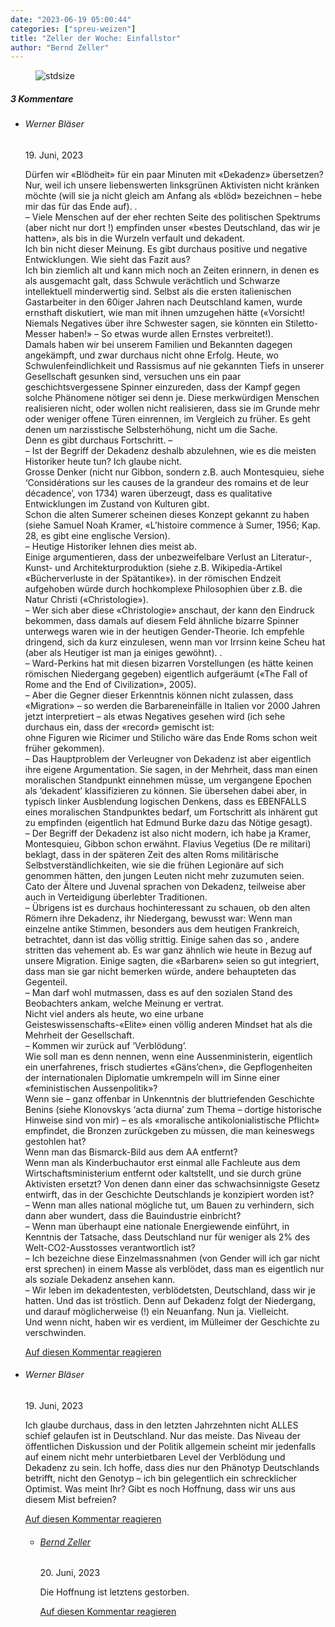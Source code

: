 ```yaml
---
date: "2023-06-19 05:00:44"
categories: ["spreu-weizen"]
title: "Zeller der Woche: Einfallstor"
author: "Bernd Zeller"
---
```



<figure>
<img src="https://www.publicomag.com/wp-content/uploads/2023/06/Einfallstor.jpg" alt=stdsize>
</figure>


<!--more-->
<h5 class="comments-h">
3 Kommentare </h5>
<ul class="commentlist">
<li class="comment even thread-even depth-1 clearfix" id="li-comment-119764">
<h6 class="author">Werner Bläser</h6> <span class="date">19. Juni, 2023</span>



Dürfen wir «Blödheit» für ein paar Minuten mit «Dekadenz» übersetzen? Nur, weil ich unsere liebenswerten linksgrünen Aktivisten nicht kränken möchte (will sie ja nicht gleich am Anfang als «blöd» bezeichnen &#8211; hebe mir das für das Ende auf). .<br>
&#8211; Viele Menschen auf der eher rechten Seite des politischen Spektrums (aber nicht nur dort !) empfinden unser «bestes Deutschland, das wir je hatten», als bis in die Wurzeln verfault und dekadent.<br>
Ich bin nicht dieser Meinung. Es gibt durchaus positive und negative Entwicklungen. Wie sieht das Fazit aus?<br>
Ich bin ziemlich alt und kann mich noch an Zeiten erinnern, in denen es als ausgemacht galt, dass Schwule verächtlich und Schwarze intellektuell minderwertig sind. Selbst als die ersten italienischen Gastarbeiter in den 60iger Jahren nach Deutschland kamen, wurde ernsthaft diskutiert, wie man mit ihnen umzugehen hätte («Vorsicht! Niemals Negatives über ihre Schwester sagen, sie könnten ein Stiletto-Messer haben!» &#8211; So etwas wurde allen Ernstes verbreitet!).<br>
Damals haben wir bei unserem Familien und Bekannten dagegen angekämpft, und zwar durchaus nicht ohne Erfolg. Heute, wo Schwulenfeindlichkeit und Rassismus auf nie gekannten Tiefs in unserer Gesellschaft gesunken sind, versuchen uns ein paar geschichtsvergessene Spinner einzureden, dass der Kampf gegen solche Phänomene nötiger sei denn je. Diese merkwürdigen Menschen realisieren nicht, oder wollen nicht realisieren, dass sie im Grunde mehr oder weniger offene Türen einrennen, im Vergleich zu früher. Es geht denen um narzisstische Selbsterhöhung, nicht um die Sache.<br>
Denn es gibt durchaus Fortschritt. &#8211;<br>
&#8211; Ist der Begriff der Dekadenz deshalb abzulehnen, wie es die meisten Historiker heute tun? Ich glaube nicht.<br>
Grosse Denker (nicht nur Gibbon, sondern z.B. auch Montesquieu, siehe &#8216;Considérations sur les causes de la grandeur des romains et de leur décadence&#8217;, von 1734) waren überzeugt, dass es qualitative Entwicklungen im Zustand von Kulturen gibt.<br>
Schon die alten Sumerer scheinen dieses Konzept gekannt zu haben (siehe Samuel Noah Kramer, «L&#8217;histoire commence à Sumer, 1956; Kap. 28, es gibt eine englische Version).<br>
&#8211; Heutige Historiker lehnen dies meist ab.<br>
Einige argumentieren, dass der unbezweifelbare Verlust an Literatur-, Kunst- und Architekturproduktion (siehe z.B. Wikipedia-Artikel «Bücherverluste in der Spätantike»). in der römischen Endzeit aufgehoben würde durch hochkomplexe Philosophien über z.B. die Natur Christi («Christologie»).<br>
&#8211; Wer sich aber diese «Christologie» anschaut, der kann den Eindruck bekommen, dass damals auf diesem Feld ähnliche bizarre Spinner unterwegs waren wie in der heutigen Gender-Theorie. Ich empfehle dringend, sich da kurz einzulesen, wenn man vor Irrsinn keine Scheu hat (aber als Heutiger ist man ja einiges gewöhnt). .<br>
&#8211; Ward-Perkins hat mit diesen bizarren Vorstellungen (es hätte keinen römischen Niedergang gegeben) eigentlich aufgeräumt («The Fall of Rome and the End of Civilization», 2005).<br>
&#8211; Aber die Gegner dieser Erkenntnis können nicht zulassen, dass «Migration» &#8211; so werden die Barbareneinfälle in Italien vor 2000 Jahren jetzt interpretiert &#8211; als etwas Negatives gesehen wird (ich sehe durchaus ein, dass der «record» gemischt ist:<br>
ohne Figuren wie Ricimer und Stilicho wäre das Ende Roms schon weit früher gekommen).<br>
&#8211; Das Hauptproblem der Verleugner von Dekadenz ist aber eigentlich ihre eigene Argumentation. Sie sagen, in der Mehrheit, dass man einen moralischen Standpunkt einnehmen müsse, um vergangene Epochen als &#8216;dekadent&#8217; klassifizieren zu können. Sie übersehen dabei aber, in typisch linker Ausblendung logischen Denkens, dass es EBENFALLS eines moralischen Standpunktes bedarf, um Fortschritt als inhärent gut zu empfinden (eigentlich hat Edmund Burke dazu das Nötige gesagt).<br>
&#8211; Der Begriff der Dekadenz ist also nicht modern, ich habe ja Kramer, Montesquieu, Gibbon schon erwähnt. Flavius Vegetius (De re militari) beklagt, dass in der späteren Zeit des alten Roms militärische Selbstverständlichkeiten, wie sie die frühen Legionäre auf sich genommen hätten, den jungen Leuten nicht mehr zuzumuten seien.<br>
Cato der Ältere und Juvenal sprachen von Dekadenz, teilweise aber auch in Verteidigung überlebter Traditionen.<br>
&#8211; Übrigens ist es durchaus hochinteressant zu schauen, ob den alten Römern ihre Dekadenz, ihr Niedergang, bewusst war: Wenn man einzelne antike Stimmen, besonders aus dem heutigen Frankreich, betrachtet, dann ist das völlig strittig. Einige sahen das so , andere stritten das vehement ab. Es war ganz ähnlich wie heute in Bezug auf unsere Migration. Einige sagten, die «Barbaren» seien so gut integriert, dass man sie gar nicht bemerken würde, andere behaupteten das Gegenteil.<br>
&#8211; Man darf wohl mutmassen, dass es auf den sozialen Stand des Beobachters ankam, welche Meinung er vertrat.<br>
Nicht viel anders als heute, wo eine urbane Geisteswissenschafts-«Elite» einen völlig anderen Mindset hat als die Mehrheit der Gesellschaft.<br>
&#8211; Kommen wir zurück auf &#8216;Verblödung&#8217;.<br>
Wie soll man es denn nennen, wenn eine Aussenministerin, eigentlich ein unerfahrenes, frisch studiertes «Gäns&#8217;chen», die Gepflogenheiten der internationalen Diplomatie umkrempeln will im Sinne einer «feministischen Aussenpolitik»?<br>
Wenn sie &#8211; ganz offenbar in Unkenntnis der bluttriefenden Geschichte Benins (siehe Klonovskys &#8216;acta diurna&#8217; zum Thema &#8211; dortige historische Hinweise sind von mir) &#8211; es als «moralische antikolonialistische Pflicht» empfindet, die Bronzen zurückgeben zu müssen, die man keineswegs gestohlen hat?<br>
Wenn man das Bismarck-Bild aus dem AA entfernt?<br>
Wenn man als Kinderbuchautor erst einmal alle Fachleute aus dem Wirtschaftsministerium entfernt oder kaltstellt, und sie durch grüne Aktivisten ersetzt? Von denen dann einer das schwachsinnigste Gesetz entwirft, das in der Geschichte Deutschlands je konzipiert worden ist?<br>
&#8211; Wenn man alles national mögliche tut, um Bauen zu verhindern, sich dann aber wundert, dass die Bauindustrie einbricht?<br>
&#8211; Wenn man überhaupt eine nationale Energiewende einführt, in Kenntnis der Tatsache, dass Deutschland nur für weniger als 2% des Welt-CO2-Ausstosses verantwortlich ist?<br>
&#8211; Ich bezeichne diese Einzelmassnahmen (von Gender will ich gar nicht erst sprechen) in einem Masse als verblödet, dass man es eigentlich nur als soziale Dekadenz ansehen kann.<br>
&#8211; Wir leben im dekadentesten, verblödetsten, Deutschland, dass wir je hatten. Und das ist tröstlich. Denn auf Dekadenz folgt der Niedergang, und darauf möglicherweise (!) ein Neuanfang. Nun ja. Vielleicht.<br>
Und wenn nicht, haben wir es verdient, im Mülleimer der Geschichte zu verschwinden.

<a rel="nofollow" class="comment-reply-link" href="#comment-119764" data-commentid="119764" data-postid="17363" data-belowelement="comment-119764" data-respondelement="respond" data-replyto="Antworte auf Werner Bläser" aria-label="Antworte auf Werner Bläser">Auf diesen Kommentar reagieren</a> 


</li>
<li class="comment odd alt thread-odd thread-alt depth-1 clearfix" id="li-comment-119765">
<h6 class="author">Werner Bläser</h6> <span class="date">19. Juni, 2023</span>



Ich glaube durchaus, dass in den letzten Jahrzehnten nicht ALLES schief gelaufen ist in Deutschland. Nur das meiste. Das Niveau der öffentlichen Diskussion und der Politik allgemein scheint mir jedenfalls auf einem nicht mehr unterbietbaren Level der Verblödung und Dekadenz zu sein. Ich hoffe, dass dies nur den Phänotyp Deutschlands betrifft, nicht den Genotyp &#8211; ich bin gelegentlich ein schrecklicher Optimist. Was meint Ihr? Gibt es noch Hoffnung, dass wir uns aus diesem Mist befreien?

<a rel="nofollow" class="comment-reply-link" href="#comment-119765" data-commentid="119765" data-postid="17363" data-belowelement="comment-119765" data-respondelement="respond" data-replyto="Antworte auf Werner Bläser" aria-label="Antworte auf Werner Bläser">Auf diesen Kommentar reagieren</a> 


<ul class="children">
<li class="comment even depth-2 clearfix" id="li-comment-119766">
<h6 class="author"><a href="http://zellerzeitung.de," class="url" rel="ugc external nofollow">Bernd Zeller</a></h6> <span class="date">20. Juni, 2023</span>



Die Hoffnung ist letztens gestorben.

<a rel="nofollow" class="comment-reply-link" href="#comment-119766" data-commentid="119766" data-postid="17363" data-belowelement="comment-119766" data-respondelement="respond" data-replyto="Antworte auf Bernd Zeller" aria-label="Antworte auf Bernd Zeller">Auf diesen Kommentar reagieren</a> 


</li>
</ul>
</li>
</ul>
